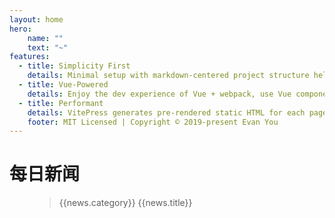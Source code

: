 ```yaml
---
layout: home
hero:
    name: ""
    text: "~"
features:
  - title: Simplicity First
    details: Minimal setup with markdown-centered project structure helps you focus on writing.
  - title: Vue-Powered
    details: Enjoy the dev experience of Vue + webpack, use Vue components in markdown, and develop custom themes with Vue.
  - title: Performant
    details: VitePress generates pre-rendered static HTML for each page, and runs as an SPA once a page is loaded.
    footer: MIT Licensed | Copyright © 2019-present Evan You
---
```

<script setup>
import {ref} from 'vue';
import axios from 'axios';
function useNewsListReq(){
    const newsList = ref();
    function getNewsList(){
      axios.get('https://news.topurl.cn/api').then((data)=>{
        const _newsList = data.data.data.newsList;
        newsList.value = _newsList;
      });
    }
    getNewsList();
    return [newsList,getNewsList];
}
function toDetail(url){
  window.open(url)
}
const [newsList,refresh] = useNewsListReq();
</script>
<h1 class="font-bold text-xl text-center cursor-pointer" @click="refresh">
每日新闻<span class="inline-block text-xl i-carbon-update-now"></span>
</h1>
<figure v-for="news in newsList"
    :key="news.url"
    @click="toDetail(news.url)"
     class="md:flex bg-slate-100 rounded-xl p-8 md:p-0 dark:bg-slate-800 border max-w-3xl m-auto my-2 cursor-pointer  hover:bg-slate-200">
  <div class="pt-6 w-full md:p-8 text-center md:text-left space-y-4">
    <blockquote class="m-auto max-w-3xl">
     <p class="text-lg font-bold flex"><span class="px-2 text-blue-500 bg-green inline-block cursor-pointer whitespace-nowrap">{{news.category}}</span> <span class="text-underline">{{news.title}}</span></p>
    </blockquote>
  </div>
</figure>

